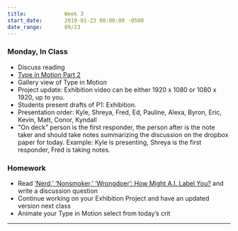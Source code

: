 ```yaml
---
title:            Week 3
start_date:       2019-01-23 00:00:00 -0500
date_range:       09/23
---
```


### Monday, In Class
- Discuss reading
- [Type in Motion Part 2](https://paper.dropbox.com/doc/Week-3--AlRANEp1Xd~5cfC8VgOtEl7dAQ-1HmKPtocd2MWp9v6DQE6f)
- Gallery view of Type in Motion
- Project update: Exhibition video can be either 1920 x 1080 or 1080 x 1920, up to you.
- Students present drafts of P1: Exhibition.
- Presentation order: Kyle, Shreya, Fred, Ed, Pauline, Alexa, Byron, Eric, Kevin, Matt, Conor, Kyndall
- "On deck" person is the first responder, the person after is the note taker and should take notes summarizing the discussion on the dropbox paper for today. Example: Kyle is presenting, Shreya is the first responder, Fred is taking notes.


### Homework

- Read [‘Nerd,’ ‘Nonsmoker,’ ‘Wrongdoer’: How Might A.I. Label You?](https://www.nytimes.com/2019/09/20/arts/design/imagenet-trevor-paglen-ai-facial-recognition.html) and write a discussion question
- Continue working on your Exhibition Project and have an updated version next class
- Animate your Type in Motion select from today&rsquo;s crit

---
